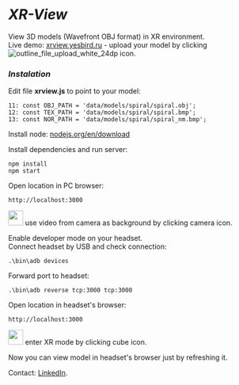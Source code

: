 # <em>XR-View</em>
 View 3D models (Wavefront OBJ format) in XR environment.<br>
 Live demo: <a href='https://xrview.yesbird.ru'>xrview.yesbird.ru</a> - upload your model by clicking ![outline_file_upload_white_24dp](https://github.com/user-attachments/assets/04a0cdee-d674-4088-b678-def3d42f20cb) icon.
 
### <em>Instalation</em><br>

  Edit file <b>xrview.js</b> to point to your model:

  ```
  11: const OBJ_PATH = 'data/models/spiral/spiral.obj';
  12: const TEX_PATH = 'data/models/spiral/spiral.bmp';
  13: const NOR_PATH = 'data/models/spiral/spiral_nm.bmp';
  ```
  Install node: <a href='https://nodejs.org/en/download'>nodejs.org/en/download</a> 

  Install dependencies and run server:
  ```
  npm install
  npm start
  ```
  Open location in PC browser:
  ```
  http://localhost:3000
  ```
  <img src="https://github.com/syanenko/zxr/assets/6688301/15b0cefd-ef55-44d8-98a8-cc21b1bf314c" width='30'/> use video from camera as background by clicking camera icon.<br>

  Enable developer mode on your headset.<br>
  Connect headset by USB and check connection: 
  ```
  .\bin\adb devices
  ```

  Forward port to headset:
  ```
  .\bin\adb reverse tcp:3000 tcp:3000
  ```

  Open location in headset's browser:
  ```
  http://localhost:3000
  ```
  <img src="https://github.com/syanenko/zxr/assets/6688301/e265acc3-742b-4d91-9cf0-eb0b1c8df5ba" width='30'/> enter XR mode by clicking cube icon.<br>
  
  Now you can view model in headset's browser just by refreshing it.<br>
  
  Contact: [LinkedIn](https://www.linkedin.com/in/sergey-yanenko-57b21a96/).
